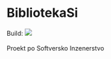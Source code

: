 # BibliotekaSi
Build: <img src="https://travis-ci.org/CHukioo/BibliotekaSi.svg?branch=master"> <br><br>
Proekt po Softversko Inzenerstvo
